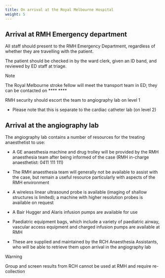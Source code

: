 ```yaml
---
title: On arrival at the Royal Melbourne Hospital
weight: 5
---
```


## Arrival at RMH Emergency department
All staff should present to the RMH Emergency Department, regardless of whether they are travelling with the patient.

The patient should be checked in by the ward clerk, given an ID band, and reviewed by ED staff at triage.

> [!NOTE]
> The Royal Melbourne stroke fellow will meet the transport team in ED; they can be contacted on **** **** 

RMH security should escort the team to angiography lab on level 1 

- Please note that this is separate to the cardiac catheter lab (on level 2)

## Arrival at the angiography lab
The angiography lab contains a number of resources for the treating anaesthetist to use: 

- A GE anaesthesia machine and drug trolley will be provided by the RMH anaesthesia team after being informed of the case (RMH in-charge anaesthetist: 0411 111 111) 

- The RMH anaesthesia team will generally not be available to assist with the case, but remain a useful resource particularly with aspects of the RMH environment 

- A wireless linear ultrasound probe is available (imaging of shallow structures is limited); a machine with higher resolution probes is available on request

- A Bair Hugger and Alaris infusion pumps are available for use 

- Paediatric equipment bags, which include a variety of paediatric airway, vascular access equipment and charged infusion pumps are available at RMH 

- These are supplied and maintained by the RCH Anaesthesia Assistants, who will be able to retrieve them upon arrival in the angiography lab 

> [!WARNING]
> Group and screen results from RCH cannot be used at RMH and require re-collection 